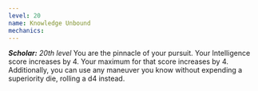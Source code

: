 ```yaml
---
level: 20
name: Knowledge Unbound
mechanics:
---
```

_**Scholar:** 20th level_
You are the pinnacle of your pursuit. Your Intelligence score increases by 4. Your maximum for that score increases by 4. Additionally, you can use any maneuver you know without expending a superiority die, rolling a d4 instead.
